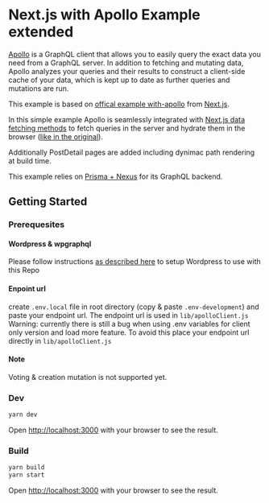 # Next.js with Apollo Example extended

[Apollo](https://www.apollographql.com/client/) is a GraphQL client that allows you to easily query the exact data you need from a GraphQL server. In addition to fetching and mutating data, Apollo analyzes your queries and their results to construct a client-side cache of your data, which is kept up to date as further queries and mutations are run.

This example is based on [offical example with-apollo](https://github.com/vercel/next.js/tree/canary/examples/with-apollo) from [Next.js](https://nextjs.org/).

In this simple example Apollo is seamlessly integrated with [Next.js data fetching methods](https://nextjs.org/docs/basic-features/data-fetching) to fetch queries in the server and hydrate them in the browser ([like in the original](https://github.com/vercel/next.js/tree/canary/examples/with-apollo)).

Additionally PostDetail pages are added including dynimac path rendering at build time. 

This example relies on [Prisma + Nexus](https://github.com/prisma-labs/nextjs-graphql-api-examples) for its GraphQL backend.

## Getting Started
### Prerequesites

#### Wordpress & wpgraphql
Please follow instructions [as described here](https://github.com/vercel/next.js/tree/canary/examples/cms-wordpress) to setup Wordpress to use with this Repo

#### Enpoint url
create `.env.local` file in root directory (copy & paste `.env-development`) and paste your endpoint url.
The endpoint url is used in `lib/apolloClient.js`
Warning: currently there is still a bug when using .env variables for client only version and load more feature. To avoid this place your endpoint url directly in `lib/apolloClient.js`

#### Note
Voting & creation mutation is not supported yet.

### Dev

```bash
yarn dev
```
Open [http://localhost:3000](http://localhost:3000) with your browser to see the result.

### Build
```bash
yarn build
yarn start
```
Open [http://localhost:3000](http://localhost:3000) with your browser to see the result.


